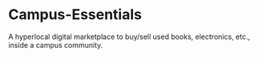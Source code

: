 # Campus-Essentials
A hyperlocal digital marketplace to buy/sell used books, electronics, etc., inside a campus community.
